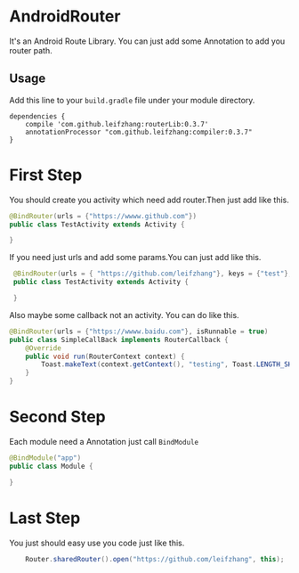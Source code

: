 # AndroidRouter
It's an Android Route Library. You can just add some Annotation to add you router path.
## Usage
Add this line to your `build.gradle` file under your module directory. 
```
dependencies {
    compile 'com.github.leifzhang:routerLib:0.3.7'
    annotationProcessor "com.github.leifzhang:compiler:0.3.7"
}
```
# First Step
You should create you activity which need add router.Then just add like this.
```java 
@BindRouter(urls = {"https://wwww.github.com"})
public class TestActivity extends Activity {

}
```
If you need just urls and add some params.You can  just  add like this.
```java
 @BindRouter(urls = { "https://github.com/leifzhang"}, keys = {"test"}, values = {"value"})
 public class TestActivity extends Activity {

 }
```
Also maybe some callback not an activity. You can do like this.
```java
@BindRouter(urls = {"https://wwww.baidu.com"}, isRunnable = true)
public class SimpleCallBack implements RouterCallback {
    @Override
    public void run(RouterContext context) {
        Toast.makeText(context.getContext(), "testing", Toast.LENGTH_SHORT).show();
    }
}
```
# Second Step
Each module need a Annotation just call `BindModule`
```java
@BindModule("app")
public class Module {

}
```

# Last Step
You just should easy use you code just like this.
```java
    Router.sharedRouter().open("https://github.com/leifzhang", this);
```

